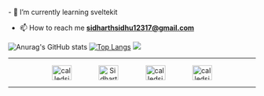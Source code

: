 

<br>
- 🌱 I’m currently learning sveltekit

- 📫 How to reach me **sidharthsidhu12317@gmail.com**
<!-- [![Anurag's GitHub stats](https://github-readme-stats.vercel.app/api?username=CalledSidd)](https://github.com/CalledSidd/github-readme-stats)
![Anurag's GitHub stats](https://github-readme-stats.vercel.app/api?username=CalledSidd&show_icons=true) -->
![Anurag's GitHub stats](https://github-readme-stats.vercel.app/api?username=CalledSidd&show_icons=true&theme=dark)
[![Top Langs](https://github-readme-stats.vercel.app/api/top-langs/?username=CalledSidd&layout=compact)](https://github.com/anuraghazra/github-readme-stats)
![](https://komarev.com/ghpvc/?username=your-github-CalledSidd&style=for-the-badge&color-grey)
<hr>
   <p align="center">
        <a href="https://twitter.com/calledsidd" target="blank"><img align="center"
                src="https://skillicons.dev/icons?i=twitter"
                alt="calledsidd" height="30" width="40" /></a>
                <span>&nbsp&nbsp&nbsp&nbsp&nbsp&nbsp&nbsp&nbsp&nbsp&nbsp&nbsp&nbsp</span>
        <a href="https://www.linkedin.com/in/sidharth-s-332501224/" target="blank"><img
                align="center"
                src="https://skillicons.dev/icons?i=linkedin"
                alt="Sidharth S" height="30" width="40" /></a>
                <span>&nbsp&nbsp&nbsp&nbsp&nbsp&nbsp&nbsp&nbsp&nbsp&nbsp&nbsp&nbsp</span>
        <a href="https://www.instagram.com/calledsidd/" target="blank"><img align="center"
                src="https://skillicons.dev/icons?i=instagram"
                alt="calledsidd" height="30" width="40" /></a>
                 <span>&nbsp&nbsp&nbsp&nbsp&nbsp&nbsp&nbsp&nbsp&nbsp&nbsp&nbsp&nbsp</span>
        <a href="http://discordapp.com/users/515525633409941504" target="blank"><img align="center"
                      src="https://skillicons.dev/icons?i=discord"
                      alt="calledsidd" height="30" width="40" /></a>
    </p>
    <hr>

